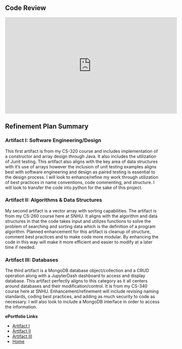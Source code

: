 ## Code Review
<div align="center">
<iframe 
    width="560" 
    height="315" 
    src="https://www.youtube.com/embed/8yjHx4EzYJs" 
    frameborder="0" 
    allow="autoplay; encrypted-media" 
    allowfullscreen=""> 
</iframe>
</div>

## Refinement Plan Summary

### Artifact I: Software Engineering/Design

This first artifact is from my CS-320 course and includes implementation of a constructor and array design through Java. It also includes the utilization of Junit testing. This artifact also aligns with the key area of data structures with it’s use of arrays however the inclusion of unit testing examples aligns best with software engineering and design as paired testing is essential to the design process. I will look to enhance/refine my work through utilization of best practices in name conventions, code commenting, and structure. I will look to transfer the code into python for the sake of this project. 

### Artifact II: Algorithms & Data Structures

My second artifact is a vector array with sorting capabilities. The artifact is from my CS-260 course here at SNHU. It aligns with the algorithm and data structures in that the code takes input and utilizes functions to solve the problem of searching and sorting data which is the definition of a program algorithm. Planned enhancement for this artifact is cleanup of structure, comment best practices and to make code more modular. By enhancing the code in this way will make it more efficient and easier to modify at a later time if needed.

### Artifact III: Databases

The third artifact is a MongoDB database object/collection and a CRUD operation along with a JupyterDash dashboard to access and display database. This artifact perfectly aligns to this category as it all centers around databases and their modification/control. It is from my CS-340 course here at SNHU. Enhancement/refinement will include revising naming standards, coding best practices, and adding as much security to code as necessary. I will also look to include a MongoDB interface in order to access the information.

**ePortfolio Links** <br> 

* [Artifact I](ArtifactOne.md)
* [Artifact II](ArtifactTwo.md)
* [Artifact III](ArtifactThree.md)
* [Home](index.md)
